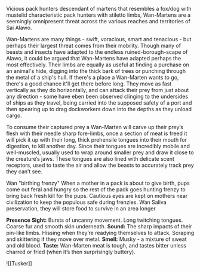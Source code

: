 Vicious pack hunters descendant of martens that resembles a fox/dog with mustelid characteristic pack hunters with stiletto limbs, Wan-Martens are a seemingly omnipresent threat across the various reaches and territories of Sai Alawo.

Wan-Martens are many things - swift, voracious, smart and tenacious - but perhaps their largest threat comes from their mobility. Though many of beasts and insects have adapted to the endless ruined-borough-scape of Alawo, it could be argued that Wan-Martens have adapted perhaps the most effectively. Their limbs are equally as useful at finding a purchase on an animal's hide, digging into the thick bark of trees or punching through the metal of a ship's hull. If there's a place a Wan-Marten wants to go, there's a good chance it'll get there before long. They move as fast vertically as they do horizontally, and can attack their prey from just about any direction - some have eben been observed clinging to the undersides of ships as they travel, being carried into the supposed safety of a port and then spearing up to drag dockworkers down into the depths as they unload cargo.

To consume their captured prey a Wan-Marten will carve up their prey’s flesh with their needle sharp fore-limbs, once a section of meat is freed it will pick it up with their long, thick prehensile tongues into their mouth for digestion, to kill another day. Since their tongues are incredibly mobile and well-muscled, usually used to wrap around smaller prey and draw it close to the creature’s jaws. These tongues are also lined with delicate scent receptors, used to taste the air and allow the beasts to accurately track prey they can’t see.

Wan "birthing frenzy" When a mother in a pack is about to give birth, pups come out feral and hungry so the rest of the pack goes hunting frenzy to bring back fresh kill for the pups. Cautious eyes are kept on mothers near civilization to keep the populous safe during frenzies. 
Wan Saliva preservation, they will store food to survive in an area longer
			
**Presence** 
**Sight:** Bursts of uncanny movement. Long twitching tongues. Coarse fur and smooth skin underneath. 
**Sound:** The sharp impacts of their pin-like limbs. Hissing when they’re readying themselves to attack. Scraping and skittering if they move over metal. 
**Smell:** Musky - a mixture of sweat and old blood. 
**Taste:** Wan-Marten meat is tough, and tastes bitter unless charred or fried (when it’s then surprisingly buttery).

![[Tusker]]